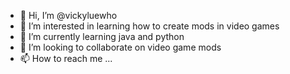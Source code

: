 - 👋 Hi, I’m @vickyluewho
- 👀 I’m interested in learning how to create mods in video games
- 🌱 I’m currently learning java and python
- 💞️ I’m looking to collaborate on video game mods
- 📫 How to reach me ...

<!---
vickyluewho/vickyluewho is a ✨ special ✨ repository because its `README.md` (this file) appears on your GitHub profile.
You can click the Preview link to take a look at your changes.
--->
